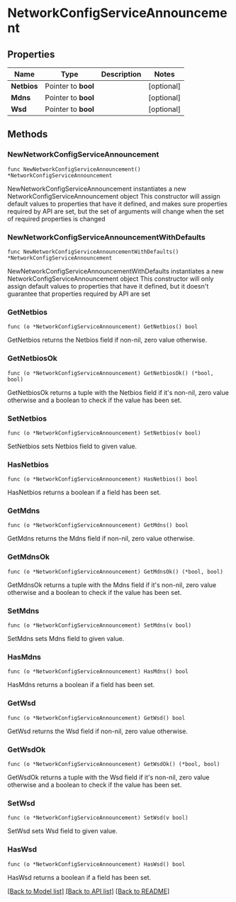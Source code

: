 # NetworkConfigServiceAnnouncement

## Properties

Name | Type | Description | Notes
------------ | ------------- | ------------- | -------------
**Netbios** | Pointer to **bool** |  | [optional] 
**Mdns** | Pointer to **bool** |  | [optional] 
**Wsd** | Pointer to **bool** |  | [optional] 

## Methods

### NewNetworkConfigServiceAnnouncement

`func NewNetworkConfigServiceAnnouncement() *NetworkConfigServiceAnnouncement`

NewNetworkConfigServiceAnnouncement instantiates a new NetworkConfigServiceAnnouncement object
This constructor will assign default values to properties that have it defined,
and makes sure properties required by API are set, but the set of arguments
will change when the set of required properties is changed

### NewNetworkConfigServiceAnnouncementWithDefaults

`func NewNetworkConfigServiceAnnouncementWithDefaults() *NetworkConfigServiceAnnouncement`

NewNetworkConfigServiceAnnouncementWithDefaults instantiates a new NetworkConfigServiceAnnouncement object
This constructor will only assign default values to properties that have it defined,
but it doesn't guarantee that properties required by API are set

### GetNetbios

`func (o *NetworkConfigServiceAnnouncement) GetNetbios() bool`

GetNetbios returns the Netbios field if non-nil, zero value otherwise.

### GetNetbiosOk

`func (o *NetworkConfigServiceAnnouncement) GetNetbiosOk() (*bool, bool)`

GetNetbiosOk returns a tuple with the Netbios field if it's non-nil, zero value otherwise
and a boolean to check if the value has been set.

### SetNetbios

`func (o *NetworkConfigServiceAnnouncement) SetNetbios(v bool)`

SetNetbios sets Netbios field to given value.

### HasNetbios

`func (o *NetworkConfigServiceAnnouncement) HasNetbios() bool`

HasNetbios returns a boolean if a field has been set.

### GetMdns

`func (o *NetworkConfigServiceAnnouncement) GetMdns() bool`

GetMdns returns the Mdns field if non-nil, zero value otherwise.

### GetMdnsOk

`func (o *NetworkConfigServiceAnnouncement) GetMdnsOk() (*bool, bool)`

GetMdnsOk returns a tuple with the Mdns field if it's non-nil, zero value otherwise
and a boolean to check if the value has been set.

### SetMdns

`func (o *NetworkConfigServiceAnnouncement) SetMdns(v bool)`

SetMdns sets Mdns field to given value.

### HasMdns

`func (o *NetworkConfigServiceAnnouncement) HasMdns() bool`

HasMdns returns a boolean if a field has been set.

### GetWsd

`func (o *NetworkConfigServiceAnnouncement) GetWsd() bool`

GetWsd returns the Wsd field if non-nil, zero value otherwise.

### GetWsdOk

`func (o *NetworkConfigServiceAnnouncement) GetWsdOk() (*bool, bool)`

GetWsdOk returns a tuple with the Wsd field if it's non-nil, zero value otherwise
and a boolean to check if the value has been set.

### SetWsd

`func (o *NetworkConfigServiceAnnouncement) SetWsd(v bool)`

SetWsd sets Wsd field to given value.

### HasWsd

`func (o *NetworkConfigServiceAnnouncement) HasWsd() bool`

HasWsd returns a boolean if a field has been set.


[[Back to Model list]](../README.md#documentation-for-models) [[Back to API list]](../README.md#documentation-for-api-endpoints) [[Back to README]](../README.md)



